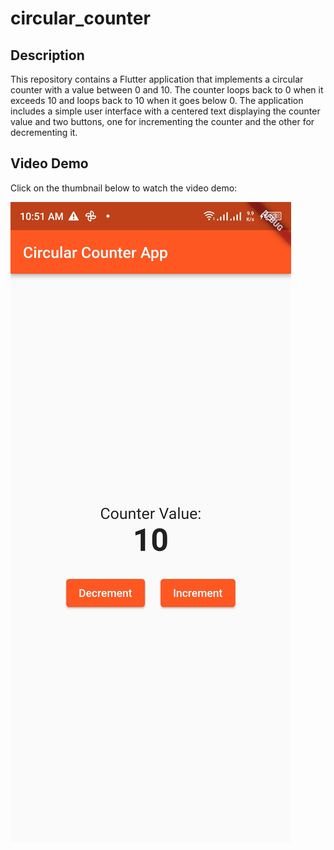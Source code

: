 # circular_counter

## Description

This repository contains a Flutter application that implements a circular counter with a value between 0 and 10. The counter loops back to 0 when it exceeds 10 and loops back to 10 when it goes below 0. The application includes a simple user interface with a centered text displaying the counter value and two buttons, one for incrementing the counter and the other for decrementing it.


## Video Demo

Click on the thumbnail below to watch the video demo:

[![Video](screenshot/image.jpg)](screenshot/video.mp4)
